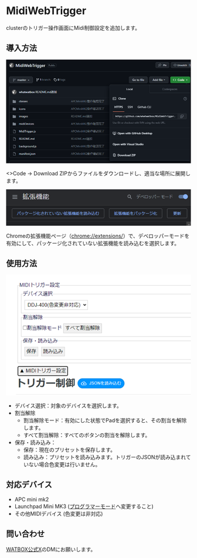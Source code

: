 # MidiWebTrigger

clusterのトリガー操作画面にMidi制御設定を追加します。

## 導入方法

![DownloadZip](images/downloadZip.png)

<>Code → Download ZIPからファイルをダウンロードし、適当な場所に展開します。

![説明](images/devmode.png)

Chromeの拡張機能ページ（[chrome://extensions/](chrome://extensions/)）で、デベロッパーモードを有効にして、パッケージ化されていない拡張機能を読み込むを選択します。

## 使用方法

![スクリーンショット](images/screenShot.png)

- デバイス選択：対象のデバイスを選択します。
- 割当解除
    - 割当解除モード：有効にした状態でPadを選択すると、その割当を解除します。
    - すべて割当解除：すべてのボタンの割当を解除します。
- 保存・読み込み：
    - 保存：現在のプリセットを保存します。
    - 読み込み：プリセットを読み込みます。トリガーのJSONが読み込まれていない場合色変更は行いません。

## 対応デバイス

- APC mini mk2
- Launchpad Mini MK3 ([プログラマーモード](https://fael-downloads-prod.focusrite.com/customer/prod/s3fs-public/downloads/Launchpad%20Mini%20User%20Guide%20JP.pdf#page=18)へ変更すること)
- その他MIDIデバイス (色変更は非対応)

## 問い合わせ

[WATBOX公式X](https://x.com/wat_box)のDMにお願いします。